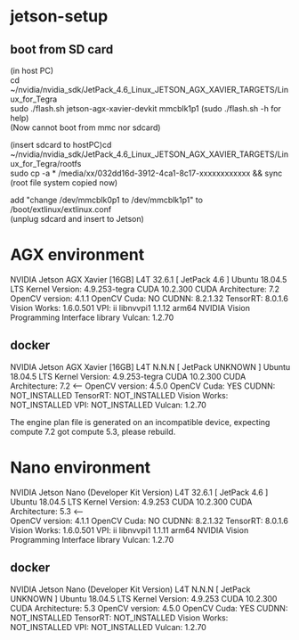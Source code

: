 # jetson-setup

## boot from SD card
(in host PC)  
cd ~/nvidia/nvidia_sdk/JetPack_4.6_Linux_JETSON_AGX_XAVIER_TARGETS/Linux_for_Tegra  
sudo ./flash.sh jetson-agx-xavier-devkit mmcblk1p1 (sudo ./flash.sh -h for help)  
(Now cannot boot from mmc nor sdcard)  

(insert sdcard to hostPC)cd ~/nvidia/nvidia_sdk/JetPack_4.6_Linux_JETSON_AGX_XAVIER_TARGETS/Linux_for_Tegra/rootfs  
sudo cp -a * /media/xx/032dd16d-3912-4ca1-8c17-xxxxxxxxxxxx && sync  
(root file system copied now) 

add "change /dev/mmcblk0p1 to /dev/mmcblk1p1" to /boot/extlinux/extlinux.conf  
(unplug sdcard and insert to Jetson)  



# AGX environment
NVIDIA Jetson AGX Xavier [16GB]
 L4T 32.6.1 [ JetPack 4.6 ]
   Ubuntu 18.04.5 LTS
   Kernel Version: 4.9.253-tegra
 CUDA 10.2.300
   CUDA Architecture: 7.2
 OpenCV version: 4.1.1
   OpenCV Cuda: NO
 CUDNN: 8.2.1.32
 TensorRT: 8.0.1.6
 Vision Works: 1.6.0.501
 VPI: ii libnvvpi1 1.1.12 arm64 NVIDIA Vision Programming Interface library
 Vulcan: 1.2.70

## docker
NVIDIA Jetson AGX Xavier [16GB]
 L4T N.N.N [ JetPack UNKNOWN ]
   Ubuntu 18.04.5 LTS
   Kernel Version: 4.9.253-tegra
 CUDA 10.2.300
   CUDA Architecture: 7.2 <--
 OpenCV version: 4.5.0
   OpenCV Cuda: YES
 CUDNN: NOT_INSTALLED
 TensorRT: NOT_INSTALLED
 Vision Works: NOT_INSTALLED
 VPI: NOT_INSTALLED
 Vulcan: 1.2.70
 
The engine plan file is generated on an incompatible device, expecting compute 7.2 got compute 5.3, please rebuild.

 # Nano environment
 NVIDIA Jetson Nano (Developer Kit Version)
 L4T 32.6.1 [ JetPack 4.6 ]
   Ubuntu 18.04.5 LTS
   Kernel Version: 4.9.253
 CUDA 10.2.300
   CUDA Architecture: 5.3 <--  
 OpenCV version: 4.1.1
   OpenCV Cuda: NO
 CUDNN: 8.2.1.32
 TensorRT: 8.0.1.6
 Vision Works: 1.6.0.501
 VPI: ii libnvvpi1 1.1.11 arm64 NVIDIA Vision Programming Interface library
 Vulcan: 1.2.70


## docker
NVIDIA Jetson Nano (Developer Kit Version)
 L4T N.N.N [ JetPack UNKNOWN ]
   Ubuntu 18.04.5 LTS
   Kernel Version: 4.9.253
 CUDA 10.2.300
   CUDA Architecture: 5.3
 OpenCV version: 4.5.0
   OpenCV Cuda: YES
 CUDNN: NOT_INSTALLED
 TensorRT: NOT_INSTALLED
 Vision Works: NOT_INSTALLED
 VPI: NOT_INSTALLED
 Vulcan: 1.2.70
